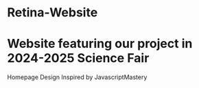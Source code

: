 # Retina-Website
# Website featuring our project in 2024-2025 Science Fair
Homepage Design Inspired by JavascriptMastery
